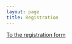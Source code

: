 ```yaml
---
layout: page
title: Registration
---
```



<!--
<p class="message">
  Registration is not yet open.
</p>
-->

[To the registration form](https://docs.google.com/forms/d/1m5f-sZM_slJBnKV-LqOSfl2lHlzpecdKCVg_YDXwsD8/viewform?usp=send_form)


<!--

TODO: offer a form for registration.

Also state a registration deadline?

things to ask for:

- Name, affiliation
- attending during which days?
- assistance required for booking a hotel????
- interested in presenting a package or giving a talk?
   if yes: ask for title / abstract
- Financial support required?
  -> If we have more requests than we can handle, how do we
      prioritize?

Question: Organize a conference dinner? If so -- ask for dietary requirements?

Question: Ask for a (small) conference fee??? 

-->
